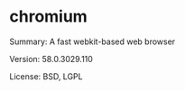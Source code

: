 #		chromium

Summary:	A fast webkit-based web browser
 
Version:	58.0.3029.110
 
License:	BSD, LGPL
 
